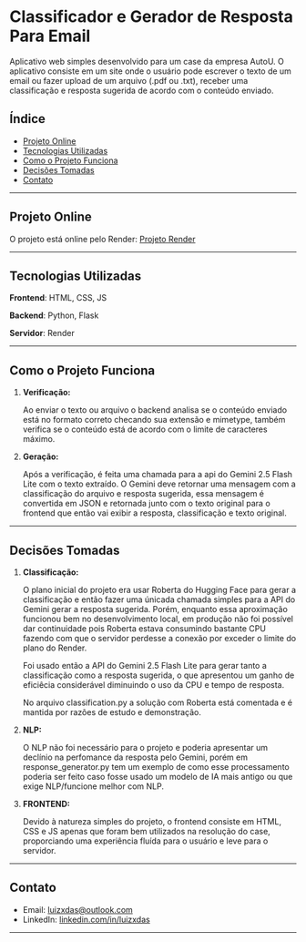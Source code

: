 # Classificador e Gerador de Resposta Para Email

Aplicativo web simples desenvolvido para um case da empresa AutoU. O aplicativo consiste em um site onde o usuário pode escrever o texto de um email ou fazer upload de um arquivo (.pdf ou .txt), receber uma classificação e resposta sugerida de acordo com o conteúdo enviado.

## Índice

- [Projeto Online](#projeto-online)
- [Tecnologias Utilizadas](#️tecnologias-utilizadas)
- [Como o Projeto Funciona](#como-o-projeto-funciona)
- [Decisões Tomadas](#decisões-tomadas)
- [Contato](#contato)

---

## Projeto Online

O projeto está online pelo Render: [Projeto Render](https://desafio-email.onrender.com/)

---

## Tecnologias Utilizadas

**Frontend**: HTML, CSS, JS

**Backend**: Python, Flask

**Servidor**: Render

---

## Como o Projeto Funciona

1.  **Verificação:**

    Ao enviar o texto ou arquivo o backend analisa se o conteúdo enviado está no formato correto checando sua extensão e mimetype, também verifica se o conteúdo está de acordo com o limite de caracteres máximo.

2.  **Geração:**

    Após a verificação, é feita uma chamada para a api do Gemini 2.5 Flash Lite com o texto extraído. O Gemini deve retornar uma mensagem com a classificação do arquivo e resposta sugerida, essa mensagem é convertida em JSON e retornada junto com o texto original para o frontend que então vai exibir a resposta, classificação e texto original.

---

## Decisões Tomadas

1.  **Classificação:**

    O plano inicial do projeto era usar Roberta do Hugging Face para gerar a classificação e então fazer uma únicada chamada simples para a API do Gemini gerar a resposta sugerida. Porém, enquanto essa aproximação funcionou bem no desenvolvimento local, em produção não foi possível dar continuidade pois Roberta estava consumindo bastante CPU fazendo com que o servidor perdesse a conexão por exceder o limite do plano do Render.

    Foi usado então a API do Gemini 2.5 Flash Lite para gerar tanto a classificação como a resposta sugerida, o que apresentou um ganho de eficiêcia considerável diminuindo o uso da CPU e tempo de resposta.

    No arquivo classification.py a solução com Roberta está comentada e é mantida por razões de estudo e demonstração.

2.  **NLP:**

    O NLP não foi necessário para o projeto e poderia apresentar um declínio na perfomance da resposta pelo Gemini, porém em response_generator.py tem um exemplo de como esse processamento poderia ser feito caso fosse usado um modelo de IA mais antigo ou que exige NLP/funcione melhor com NLP.

3.  **FRONTEND:**

    Devido à natureza simples do projeto, o frontend consiste em HTML, CSS e JS apenas que foram bem utilizados na resolução do case, proporciando uma experiência fluída para o usuário e leve para o servidor.

---

## Contato

- Email: [luizxdas@outlook.com](mailto:luizxdas@outlook.com)
- LinkedIn: [linkedin.com/in/luizxdas](https://www.linkedin.com/in/luizxdas/)

---
